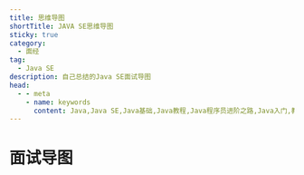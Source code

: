 ```yaml
---
title: 思维导图
shortTitle: JAVA SE思维导图
sticky: true
category:
  - 面经
tag:
  - Java SE
description: 自己总结的Java SE面试导图
head:
  - - meta
    - name: keywords
      content: Java,Java SE,Java基础,Java教程,Java程序员进阶之路,Java入门,教程,复盘Java基础知识,Java随笔,复盘Java基础知识, 一份详细的Java面试基础知识, 一篇文章搞懂Java SE
---
```

# 面试导图
<iframe
  :src="$withBase('/map.html')"
  width="100%"
  height="400"
  frameborder="0"
  scrolling="No"
  leftmargin="0"
  topmargin="0"
/>

## Java SE

### 是什么（概念）

- Java是一门面向对象的编程语言，继承了C++的幼优点，舍弃了C++的多继承与指针的难点，因此Java是一门功能强大且容易上手的编程语言。

  - Java是一门面向对象的编程语言，不仅吸收了C++的优点，还舍弃了C++的多继承与指针的难点，因此Java具有功能强大且容易上手的编程语言。

### 怎么样（特点）

- 面向对象

  - 封装、继承、多态

- 跨平台？原理

  - Write once，run anywhere

- 支持多线程

  - 内置多线程机制，无需调用操作系统的多线程功能进行功能设计

- 编译与解释并存

  - 高级编程语言按照程序的执行方式分为编译形和解释形，编译型就好比把外国文献先全部翻译再阅读，解释型就好比逐行翻译有，阅读后再翻译。为什么说Java是编译与解释并存？引文Java程序需要先编译成字节码.class文件，然后平台JVM将字节码解释成平台可识别的机器码，操作系统运行。

    - 扩展：

      - 动态类型语言

        - 只有在运行期间才会检查变量的数据类型，该类语言会在变量的第一次赋值时将数据类型记录下来。代表语言：Python、Ruby、PHP、JS

      - 静态类型语言

        - 编译期间进行数据类型检查，不通过则无法运行。该类语言必须先声明数据类型，分配好内存空间。代表语言：C、C++、Java、Object-C 

      - 强类型语言

        - 含义：强制数据类型定义的语言，一旦变量声明，转换数据类型需要强制转换。代表语言：Java、C#、Python、Ruby、Object-C

      - 弱类型语言

        - 含义：允许隐式类型转换，例如：int + float = float。代表语言：JS、PHP、C、C++

      - 引申：编译型语言vs解释性语言

        - 编译型语言有一个专门的编译过程，优点：运行时无需再次编译，执行效率高；缺点：依赖编译器，跨平台性差。
        - 解释性语言运行前无需编译，优点：运行时逐行解释再运行，跨平台性好；缺点：执行效率低。注：语言都是解释性语言。

- JVM、JDK、JRE的区别

  - jdk包含jre、jre包含jvm

- 字节码？什么好处

  - 字节码是Java程序经过编译之后产生的。class文件，可以直接被jvm识别并运行，从而能够跨平台运行

### 基础语法

- 数据类型

  - 基本数据类型

    - 整型

      - byte、short、int、long

    - 浮点型

      - float、double

    - 字符型

      - char

    - 布尔型

      - boolean

  - 引用数据类型

    - class
    - interface
    - 数组

  - 类型转换

    - 自动转换

      - 小杯水可以倒进大杯子，大杯水倒进小杯子就可能会溢出。案例1：float num1 = 1.2，在Java中float浮点型类型变量的声明要在数字的末尾加上f或F，否则属于双精度double类型，下转上会造成精度损失，正确写法：float num1 = 1.2F。

    - 强制转换

      - 对于上述解决方案，还可以进行强制类型转换：float num = (float)1.1;  案例2：short num2 = 1； num2  = num2 + 1;此时编译器会进行报错，我们一般的解决办法是进行强转，或者：short num2 = 1;  num2 += 1,这其实其中num2 += 1，有隐含的强制类型转换。

- 自动拆箱/装箱

  - 装箱：Integer i = 10，把整型10装箱为Integer
    拆箱：把i再赋值给int，int n = i；

- 运算符与位运算

  - &

    - 逻辑与（短路与：全1为1,有0为0）

      - 算法引申：逻辑与可以用来判断奇偶数、是否为2的n次方的数，奇数的二进制末尾肯定为1，偶数的二进制末尾一定是0。例如：7(D) = 111(B), 所以7&1 == 0。
        结论：
        public static boolean check(int m){
        return (m&1)==1;
        }

  - &&

    - 短路与运算：跟&差别很大：
      a == 1 && b == 2，如果a == 1不成立，那么直接短路，右边不计算，很多时候都会用到

      - 引申：| 与||

        - 逻辑或（|）和短路（||）的差别亦是如此

  - ++a和a++

    - 涉及到JVM的工作原理：对于a++来说，先创建一个临时变量，然后自增加1，若进行a = i++赋值，a取到的是临时变量的值。

- 语句特点

  - switch（电闸原理）作用域

    - Java5 以前 switch(expr)中，expr 只能是 byte、short、char、int。
      从 Java 5 开始，Java 中引入了枚举类型， expr 也可以是 enum 类型。
      从 Java 7 开始，expr 还可以是字符串(String)，但是长整型(long)在目前所有的版本中都是不可以的。

  - break、continue、return

    - 

### 面向对象

- 面向对象与面向过程

  - 面向对象：纪传体史记

    - 典例：Java，万物皆对象，Java自带了许多封装好的方法，方便我们调用。面向对象加强了代码的重用，屏蔽差异性。 

  - 面向过程：编年体左转

    - 典例：C，对于每一个功能，需要编写函数进行一步一步的实现。使用的时候再一步一步调用。

- 三大特性

  - 封装

    - 封装把一个对象的属性私有化，同时提供一些可以被外界访问的属性的方法。

  - 继承

    - 新的类可以继承已有的类，Class A extends Class B,A拥有B的所有属性与方法，但是无法访问私有属性

  - 多态

    - 多态的体现就在于继承与接口，可以实现同一个方法speak()被不同类型的对象调用，但是根据对象的实际类型，会产生不同的行为。

      - class Animal{
        public void speak(){
                Syetem.out.println("动物叫");
        }
        }
        class cat extends Animal{
        public void speak{
                Syetem.out.println("cat叫");
        }
        }
        class dog extends Animal{
        public void speak{
                Syetem.out.println("dog叫");
        }
        }

- 重载与重写的区别

  - 都是实现多态的方式：重载也叫方法重载，是同方法名，有着不同的参数，实现了不同的行为方法的我实现，例如实现不同数据类型的运算。

- 访问修饰符的区别

  - 访问修饰符：public、protected、private

- this关键字
- 抽象类和接口的区别
- 成员变量与局部变量的区别
- 静态变量与实例变量的区别
- 静态方法与实例方法的区别
- final、finally、finalize关键字的作用
- ==和equals的区别
- hashCode与equals
- Java是值传递还是引用传递
- 深拷贝与浅拷贝
- Java创建对象有几种方式

### String

### Integer

### Object

### 异常处理

### I/O

### 序列化

### 泛型

### 注解

### 反射

### JDK8新特性

### Lambdb表达式

### Optional

### Stream流

## Java集合框架

## Java并发编程

## JVM

## Spring

## Redis

## 分布式

## RocketMQ

## 计算机网络

## 操作系统

## MySQL

## MyBatis


